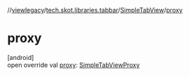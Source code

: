 //[viewlegacy](../../../index.md)/[tech.skot.libraries.tabbar](../index.md)/[SimpleTabView](index.md)/[proxy](proxy.md)

# proxy

[android]\
open override val [proxy](proxy.md): [SimpleTabViewProxy](../-simple-tab-view-proxy/index.md)
